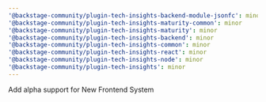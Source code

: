 ```yaml
---
'@backstage-community/plugin-tech-insights-backend-module-jsonfc': minor
'@backstage-community/plugin-tech-insights-maturity-common': minor
'@backstage-community/plugin-tech-insights-maturity': minor
'@backstage-community/plugin-tech-insights-backend': minor
'@backstage-community/plugin-tech-insights-common': minor
'@backstage-community/plugin-tech-insights-react': minor
'@backstage-community/plugin-tech-insights-node': minor
'@backstage-community/plugin-tech-insights': minor
---
```


Add alpha support for New Frontend System
